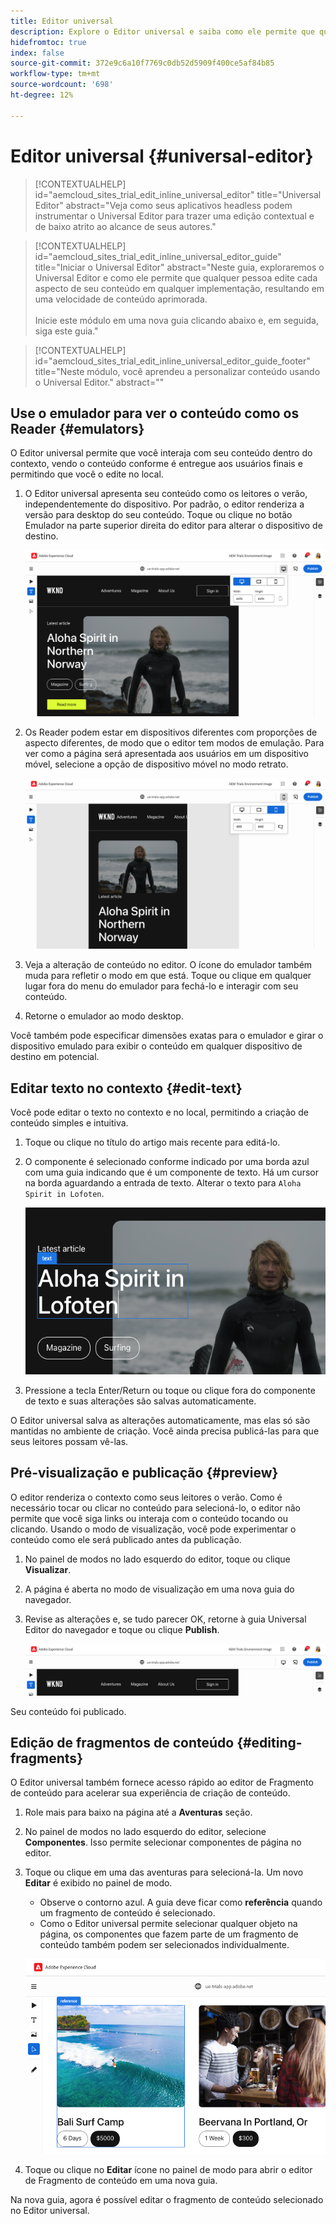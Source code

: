 ```yaml
---
title: Editor universal
description: Explore o Editor universal e saiba como ele permite que qualquer pessoa edite qualquer aspecto do seu conteúdo em qualquer implementação.
hidefromtoc: true
index: false
source-git-commit: 372e9c6a10f7769c0db52d5909f400ce5af84b85
workflow-type: tm+mt
source-wordcount: '698'
ht-degree: 12%

---
```



# Editor universal {#universal-editor}

>[!CONTEXTUALHELP]
>id="aemcloud_sites_trial_edit_inline_universal_editor"
>title="Universal Editor"
>abstract="Veja como seus aplicativos headless podem instrumentar o Universal Editor para trazer uma edição contextual e de baixo atrito ao alcance de seus autores."

>[!CONTEXTUALHELP]
>id="aemcloud_sites_trial_edit_inline_universal_editor_guide"
>title="Iniciar o Universal Editor"
>abstract="Neste guia, exploraremos o Universal Editor e como ele permite que qualquer pessoa edite cada aspecto de seu conteúdo em qualquer implementação, resultando em uma velocidade de conteúdo aprimorada.<br><br>Inicie este módulo em uma nova guia clicando abaixo e, em seguida, siga este guia."

>[!CONTEXTUALHELP]
>id="aemcloud_sites_trial_edit_inline_universal_editor_guide_footer"
>title="Neste módulo, você aprendeu a personalizar conteúdo usando o Universal Editor."
>abstract=""

## Use o emulador para ver o conteúdo como os Reader {#emulators}

O Editor universal permite que você interaja com seu conteúdo dentro do contexto, vendo o conteúdo conforme é entregue aos usuários finais e permitindo que você o edite no local.

1. O Editor universal apresenta seu conteúdo como os leitores o verão, independentemente do dispositivo. Por padrão, o editor renderiza a versão para desktop do seu conteúdo. Toque ou clique no botão Emulador na parte superior direita do editor para alterar o dispositivo de destino.

   ![O item de menu do emulador](assets/do-not-localize/ue-emulator-1.png)

1. Os Reader podem estar em dispositivos diferentes com proporções de aspecto diferentes, de modo que o editor tem modos de emulação. Para ver como a página será apresentada aos usuários em um dispositivo móvel, selecione a opção de dispositivo móvel no modo retrato.

   ![O item de menu do emulador](assets/do-not-localize/ue-emulator-3.png)

1. Veja a alteração de conteúdo no editor. O ícone do emulador também muda para refletir o modo em que está. Toque ou clique em qualquer lugar fora do menu do emulador para fechá-lo e interagir com seu conteúdo.

1. Retorne o emulador ao modo desktop.

Você também pode especificar dimensões exatas para o emulador e girar o dispositivo emulado para exibir o conteúdo em qualquer dispositivo de destino em potencial.

## Editar texto no contexto {#edit-text}

Você pode editar o texto no contexto e no local, permitindo a criação de conteúdo simples e intuitiva.

1. Toque ou clique no título do artigo mais recente para editá-lo.

1. O componente é selecionado conforme indicado por uma borda azul com uma guia indicando que é um componente de texto. Há um cursor na borda aguardando a entrada de texto. Alterar o texto para `Aloha Spirit in Lofoten`.

   ![Edição de texto no Editor universal](assets/do-not-localize/ue-edit-text-2.png)

1. Pressione a tecla Enter/Return ou toque ou clique fora do componente de texto e suas alterações são salvas automaticamente.

O Editor universal salva as alterações automaticamente, mas elas só são mantidas no ambiente de criação. Você ainda precisa publicá-las para que seus leitores possam vê-las.

## Pré-visualização e publicação {#preview}

O editor renderiza o contexto como seus leitores o verão. Como é necessário tocar ou clicar no conteúdo para selecioná-lo, o editor não permite que você siga links ou interaja com o conteúdo tocando ou clicando. Usando o modo de visualização, você pode experimentar o conteúdo como ele será publicado antes da publicação.

1. No painel de modos no lado esquerdo do editor, toque ou clique **Visualizar**.

1. A página é aberta no modo de visualização em uma nova guia do navegador.

1. Revise as alterações e, se tudo parecer OK, retorne à guia Universal Editor do navegador e toque ou clique **Publish**.

   ![Os itens de menu de visualização e publicação](assets/do-not-localize/ue-preview-publish.png)

Seu conteúdo foi publicado.

## Edição de fragmentos de conteúdo {#editing-fragments}

O Editor universal também fornece acesso rápido ao editor de Fragmento de conteúdo para acelerar sua experiência de criação de conteúdo.

1. Role mais para baixo na página até a **Aventuras** seção.

1. No painel de modos no lado esquerdo do editor, selecione **Componentes**. Isso permite selecionar componentes de página no editor.

1. Toque ou clique em uma das aventuras para selecioná-la. Um novo **Editar** é exibido no painel de modo.

   * Observe o contorno azul. A guia deve ficar como **referência** quando um fragmento de conteúdo é selecionado.
   * Como o Editor universal permite selecionar qualquer objeto na página, os componentes que fazem parte de um fragmento de conteúdo também podem ser selecionados individualmente.

   ![Seleção de fragmentos de conteúdo no editor universal](assets/do-not-localize/ue-content-fragments.png)

1. Toque ou clique no **Editar** ícone no painel de modo para abrir o editor de Fragmento de conteúdo em uma nova guia.

Na nova guia, agora é possível editar o fragmento de conteúdo selecionado no Editor universal.
